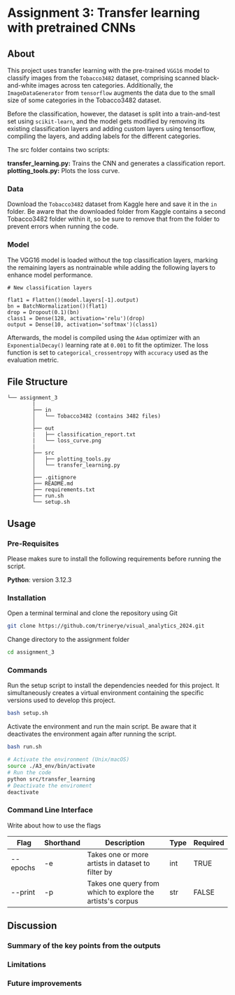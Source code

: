 # Assignment 3: Transfer learning with pretrained CNNs

## About

This project uses transfer learning with the pre-trained ``VGG16`` model to classify images from the ``Tobacco3482`` dataset, comprising scanned black-and-white images across ten categories. Additionally, the ``ImageDataGenerator`` from ``tensorflow`` augments the data due to the small size of some categories in the Tobacco3482 dataset.

Before the classification, however, the dataset is split into a train-and-test set using ``scikit-learn``, and the model gets modified by removing its existing classification layers and adding custom layers using tensorflow, compiling the layers, and adding labels for the different categories.  

The src folder contains two scripts:

**transfer_learning.py:** Trains the CNN and generates a classification report.
**plotting_tools.py:** Plots the loss curve.


### Data

Download the ``Tobacco3482`` dataset from Kaggle here and save it in the ``in`` folder. Be aware that the downloaded folder from Kaggle contains a second Tobacco3482 folder within it, so be sure to remove that from the folder to prevent errors when running the code. 

### Model

The VGG16 model is loaded without the top classification layers, marking the remaining layers as nontrainable while adding the following layers to enhance model performance. 

```
# New classification layers

flat1 = Flatten()(model.layers[-1].output)
bn = BatchNormalization()(flat1)
drop = Dropout(0.1)(bn)
class1 = Dense(128, activation='relu')(drop)
output = Dense(10, activation='softmax')(class1)
```
Afterwards, the model is compiled using the ``Adam`` optimizer with an ``ExponentialDecay()`` learning rate at ``0.001`` to fit the optimizer. The loss function is set to ``categorical_crossentropy`` with ``accuracy`` used as the evaluation metric.

##  File Structure

```
└── assignment_3
        |
        ├── in
        │   └── Tobacco3482 (contains 3482 files)
        │      
        ├── out
        |   ├── classification_report.txt
        |   └── loss_curve.png
        |
        ├── src
        │   ├── plotting_tools.py
        │   └── transfer_learning.py
        │     
        ├── .gitignore
        ├── README.md
        ├── requirements.txt
        ├── run.sh
        └── setup.sh
```
## Usage

### Pre-Requisites

Please makes sure to install the following requirements before running the script.

**Python**: version 3.12.3

### Installation

 Open a terminal terminal and clone the repository using Git 
```sh
git clone https://github.com/trinerye/visual_analytics_2024.git
```

Change directory to the assignment folder 
```sh
cd assignment_3
```

### Commands

Run the setup script to install the dependencies needed for this project. It simultaneously creates a virtual environment containing the specific versions used to develop this project. 
```sh
bash setup.sh
```

Activate the environment and run the main script. Be aware that it deactivates the environment again after running the  script.
```sh
bash run.sh
```
```sh
# Activate the environment (Unix/macOS)
source ./A3_env/bin/activate
# Run the code
python src/transfer_learning
# Deactivate the enviroment
deactivate
```

### Command Line Interface  

Write about how to use the flags

|Flag     |Shorthand|Description                                               |Type|Required|
|---------|---------|----------------------------------------------------------|----|--------|
|--epochs |-e       |Takes one or more artists in dataset to filter by         |int |TRUE    |
|--print  |-p       |Takes one query from which to explore the artists's corpus|str |FALSE   |

## Discussion 

### Summary of the key points from the outputs 

### Limitations

### Future improvements 



